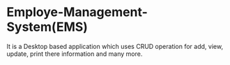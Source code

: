 # Employe-Management-System(EMS)
It is a Desktop based application which uses CRUD operation for add, view, update, print there information and many more.
